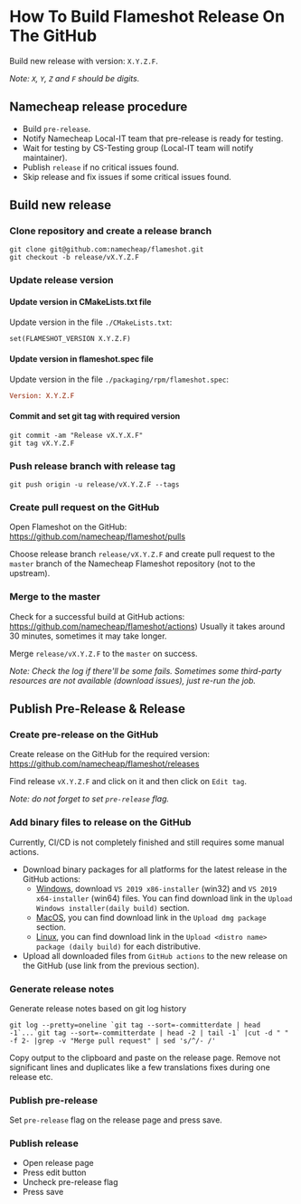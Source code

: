 # How To Build Flameshot Release On The GitHub

Build new release with version: `X.Y.Z.F`.

_Note: `X`, `Y`, `Z` and `F` should be digits._

## Namecheap release procedure

- Build `pre-release`.
- Notify Namecheap Local-IT team that pre-release is ready for testing.
- Wait for testing by CS-Testing group (Local-IT team will notify maintainer).
- Publish `release` if no critical issues found.
- Skip release and fix issues if some critical issues found.

## Build new release

### Clone repository and create a release branch

```shell
git clone git@github.com:namecheap/flameshot.git
git checkout -b release/vX.Y.Z.F
```

### Update release version

#### Update version in CMakeLists.txt file
Update version in the file `./CMakeLists.txt`:
```makefile
set(FLAMESHOT_VERSION X.Y.Z.F)
```

#### Update version in flameshot.spec file
Update version in the file `./packaging/rpm/flameshot.spec`:
```ini
Version: X.Y.Z.F
```

#### Commit and set git tag with required version 
```shell
git commit -am "Release vX.Y.X.F"
git tag vX.Y.Z.F
```

### Push release branch with release tag
```shell
git push origin -u release/vX.Y.Z.F --tags
```

### Create pull request on the GitHub

Open Flameshot on the GitHub: https://github.com/namecheap/flameshot/pulls

Choose release branch `release/vX.Y.Z.F` and create pull request to the `master` branch of the Namecheap Flameshot repository (not to the upstream).


### Merge to the master

Check for a successful build at GitHub actions: https://github.com/namecheap/flameshot/actions)
Usually it takes around 30 minutes, sometimes it may take longer.

Merge `release/vX.Y.Z.F` to the `master` on success.

_Note: Check the log if there'll be some fails. Sometimes some third-party resources are not available (download issues), just re-run the job._


## Publish Pre-Release & Release

### Create pre-release on the GitHub

Create release on the GitHub for the required version: 
https://github.com/namecheap/flameshot/releases

Find release `vX.Y.Z.F` and click on it and then click on `Edit tag`. 

_Note: do not forget to set `pre-release` flag._


### Add binary files to release on the GitHub

Currently, CI/CD is not completely finished and still requires some manual actions.

- Download binary packages for all platforms for the latest release in the GitHub actions:
    - [Windows](https://github.com/namecheap/flameshot/actions/workflows/Windows-pack.yml),
      download `VS 2019 x86-installer` (win32) and `VS 2019 x64-installer` (win64) files.
      You can find download link in the `Upload Windows installer(daily build)` section.
    - [MacOS](https://github.com/namecheap/flameshot/actions/workflows/MacOS-pack.yml), 
      you can find download link in the `Upload dmg package` section.
    - [Linux](https://github.com/namecheap/flameshot/actions/workflows/Linux-pack.yml), 
      you can find download link in the `Upload <distro name> package (daily build)` for each distributive. 
- Upload all downloaded files from `GitHub actions` to the new release on the GitHub (use link from the previous section).

### Generate release notes

Generate release notes based on git log history
```shell
git log --pretty=oneline `git tag --sort=-committerdate | head -1`...`git tag --sort=-committerdate | head -2 | tail -1` |cut -d " " -f 2- |grep -v "Merge pull request" | sed 's/^/- /'
```

Copy output to the clipboard and paste on the release page.
Remove not significant lines and duplicates like a few translations fixes during one release etc.

### Publish pre-release

Set `pre-release` flag on the release page and press save.

### Publish release

- Open release page
- Press edit button
- Uncheck pre-release flag
- Press save
